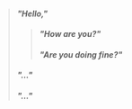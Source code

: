 > #### *"Hello,"*
> > #### *"How are you?"*
> > #### *"Are you doing fine?"*
> #### *"..."*
> #### *"..."*
